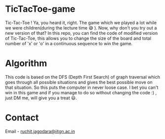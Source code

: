 # TicTacToe-game

Tic-Tac-Toe ! Ya, you heard it, right. The game which we played a lot while we were children(during the lecture time 😅 ). Now, why don't you try out a new version of that? In this repo, you can find the code of modified version of Tic-Tac-Toe, this allows you to change the size of the board and total number of 'x' or 'o' in a continuous sequence to win the game.


# Algorithm 

This code is based on the DFS (Depth First Search) of graph traversal which goes through all possible situations and gives the best possible move on that situation. So this puts the computer in never loose case. I bet you can't win in this game and if you manage to do so without changing the code :) , just DM me, will give you a treat 😃.

# Contact

Email - ruchit.jagodara@iitgn.ac.in
